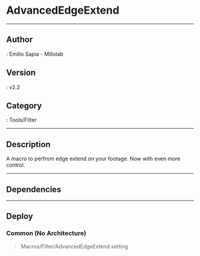 # AdvancedEdgeExtend
___

## Author
 : Emilio Sapia - Millolab

## Version
 : v2.2

## Category
 : Tools/Filter
___

## Description
<p>A macro to perfrom edge extend on your footage. Now with even more control.</p>


___

## Dependencies


___

## Deploy

### Common (No Architecture)

> Macros/Filter/AdvancedEdgeExtend.setting  
